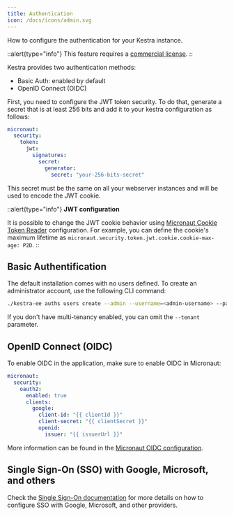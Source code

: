 ```yaml
---
title: Authentication
icon: /docs/icons/admin.svg
---
```


How to configure the authentication for your Kestra instance.

::alert{type="info"}
This feature requires a [commercial license](/pricing).
::

Kestra provides two authentication methods:

- Basic Auth: enabled by default
- OpenID Connect (OIDC)

First, you need to configure the JWT token security. To do that, generate a secret that is at least 256 bits and add it to your kestra configuration as follows:

```yaml
micronaut:
  security:
    token:
      jwt:
        signatures:
          secret:
            generator:
              secret: "your-256-bits-secret"
```

This secret must be the same on all your webserver instances and will be used to encode the JWT cookie.

::alert{type="info"}
**JWT configuration**

It is possible to change the JWT cookie behavior using [Micronaut Cookie Token Reader](https://micronaut-projects.github.io/micronaut-security/latest/guide/#io.micronaut.security.token.jwt.cookie.JwtCookieConfigurationProperties) configuration. For example, you can define the cookie's maximum lifetime as `micronaut.security.token.jwt.cookie.cookie-max-age: P2D`.
::

## Basic Authentification

The default installation comes with no users defined. To create an administrator account, use the following CLI command:

```bash
./kestra-ee auths users create --admin --username=<admin-username> --password=<admin-password> --tenant=<tenant-id>
```

If you don't have multi-tenancy enabled, you can omit the `--tenant` parameter.

## OpenID Connect (OIDC)

To enable OIDC in the application, make sure to enable OIDC in Micronaut:

```yaml
micronaut:
  security:
    oauth2:
      enabled: true
      clients:
        google:
          client-id: "{{ clientId }}"
          client-secret: "{{ clientSecret }}"
          openid:
            issuer: "{{ issuerUrl }}"
```

More information can be found in the [Micronaut OIDC configuration](https://micronaut-projects.github.io/micronaut-security/latest/guide/#openid-configuration).


## Single Sign-On (SSO) with Google, Microsoft, and others

Check the [Single Sign-On documentation](/docs/enterprise/sso) for more details on how to configure SSO with Google, Microsoft, and other providers.

